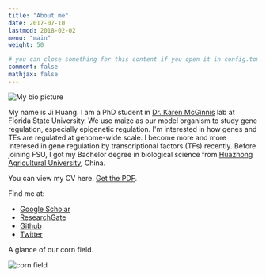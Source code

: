 ```yaml
---
title: "About me"
date: 2017-07-10
lastmod: 2018-02-02
menu: "main"
weight: 50

# you can close something for this content if you open it in config.toml.
comment: false
mathjax: false
---
```


![My bio picture](/img/my-bio.png)


My name is Ji Huang. I am a PhD student in [Dr. Karen McGinnis][1] lab at Florida State University. We use maize as our model organism to study gene regulation, especially epigenetic regulation. I'm interested in how genes and TEs are regulated at genome-wide scale. I become more and more interesed in gene regulation by transcriptional factors (TFs) recently. Before joining FSU, I got my Bachelor degree in biological science from [Huazhong Agricultural University][5], China.

You can view my CV here. [Get the PDF](/Ji_Huang_CV_201711.pdf).

Find me at:
  - [Google Scholar][2]
  - [ResearchGate][3]
  - [Github][4]
  - [Twitter][6]

A glance of our corn field.

![corn field](/img/field_corn.jpg)



[1]:http://www.bio.fsu.edu/faculty.php?faculty-id=mcginnis
[2]:https://scholar.google.com/citations?user=WLWSBOIAAAAJ&hl=en
[3]:https://www.researchgate.net/profile/Ji_Huang4
[4]:https://github.com/timedreamer
[5]:http://www.hzau.edu.cn/
[6]:https://twitter.com/ji_timedreamer
